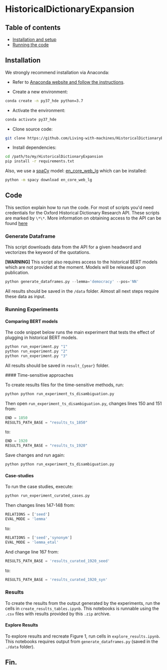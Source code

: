 # HistoricalDictionaryExpansion

Table of contents
-----------------
- [Installation and setup](#installation)
- [Running the code](#code)

## Installation

We strongly recommend installation via Anaconda:

* Refer to [Anaconda website and follow the instructions](https://docs.anaconda.com/anaconda/install/).

* Create a new environment:

```bash
conda create -n py37_hde python=3.7
```

* Activate the environment:

```bash
conda activate py37_hde
```

* Clone source code:

```bash
git clone https://github.com/Living-with-machines/HistoricalDictionaryExpansion.git
```

* Install dependencies:

```bash
cd /path/to/my/HistoricalDictionaryExpansion
pip install -r requirements.txt
```

Also, we use a [spaCy](https://spacy.io/) model: [en_core_web_lg](https://spacy.io/models/en#en_core_web_lg) which can be installed:

```bash
python -m spacy download en_core_web_lg
```

## Code

This section explain how to run the code. For most of scripts you'd need credentials for the Oxford Historical Dictionary Research API. These scripts are marked by `\*\*`. More information on obtaining access to the API can be found [here](https://languages.oup.com/research/oed-researcher-api/)

### Generate Dataframe

This script downloads data from the API for a given headword and vectorizes the keyword of the quotations.

**[WARNING]** This script also requires access to the historical BERT models which are not provided at the moment. Models will be released upon publication.

```python
python generate_dataframes.py --lemma='democracy' --pos='NN'
```

All results should be saved in the `/data` folder. Almost all next steps require these data as input.

### Running Experiments

#### Comparing BERT models

The code snippet below runs the main experiment that tests the effect of plugging in historical BERT models.

```python
python run_experiment.py "1"
python run_experiment.py "2"
python run_experiment.py "3"
```


All results should be saved in `result_{year}` folder.

#### Time-sensitive approaches

To create results files for the time-sensitive methods, run:

```python
python python run_experiment_ts_disambiguation.py
```

Then open `run_experiment_ts_disambiguation.py`, changes lines 150 and 151 from:

```python
END = 1850 
RESULTS_PATH_BASE = "results_ts_1850"
```

to:

```python
END = 1920 
RESULTS_PATH_BASE = "results_ts_1920"
```

Save changes and run again:

```python
python python run_experiment_ts_disambiguation.py
```

#### Case-studies

To run the case studies, execute:

```python
python run_experiment_curated_cases.py 
```

Then changes lines 147-148 from:

```python
RELATIONS = ['seed'] 
EVAL_MODE = 'lemma' 
```

to:

```python
RELATIONS = ['seed','synonym'] 
EVAL_MODE = 'lemma_etal' 
```

And change line 167 from:

```python
RESULTS_PATH_BASE = 'results_curated_1920_seed'
```

to:

```python
RESULTS_PATH_BASE = 'results_curated_1920_syn'
```

### Results

To create the results from the output generated by the experiments, run the cells in `create_results_tables.ipynb`. This notebooks is runnable using the `.csv` files with results provided by this `.zip` archive.

#### Explore Results

To explore results and recreate Figure 1, run cells in `explore_results.ipynb`. This notebooks requires output from `generate_dataframes.py` (saved in the `./data` folder).

## Fin.
